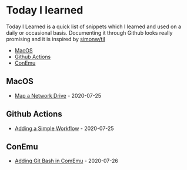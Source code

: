 # Today I learned   
Today I Learned is a quick list of snippets which I learned and used on a daily or occasional basis. Documenting it through Github looks really promising and it is inspired by [simonw/til](https://github.com/simonw/til)

- [MacOS](#macos)
- [Github Actions](#github-actions)
- [ConEmu](#comEmu)

## MacOS
* [Map a Network Drive](https://github.com/Akbarsait/todayilearned/blob/master/macos/map-a-network-drive.md) - 2020-07-25


## Github Actions
* [Adding a Simple Workflow](https://github.com/Akbarsait/todayilearned/blob/master/github-actions/adding-a-simple-workflow.md) - 2020-07-25

## ConEmu
* [Adding Git Bash in ComEmu](https://github.com/Akbarsait/todayilearned/blob/master/conemu-utils/adding-gitbash.md) - 2020-07-26